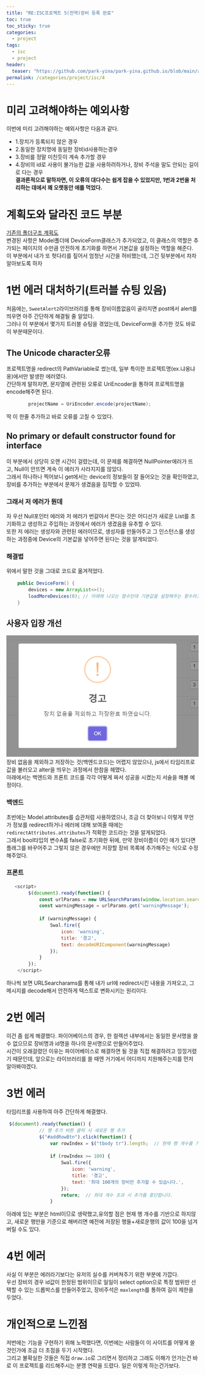 ```yaml
---
title: "RE:ISC프로젝트 5(전역)장비 등록 완료"
toc: true
toc_sticky: true
categories:
  - project
tags:
  - isc
  - project
header:
  teaser: "https://github.com/park-yina/park-yina.github.io/blob/main/assets/images/image.png?raw=true"
permalink: /categories/project/isc/4
---
```

# 미리 고려해야하는 예외사항
이번에 미리 고려해야하는 예외사항은 다음과 같다.<br>
- 1.장치가 등록되지 않은 경우<br>
- 2.동일한 장치명에 동일한 장비id사용하는경우<br>
- 3.장비를 정말 미친듯이 계속 추가할 경우<br>
- 4.장비의 id로 사용이 불가능한 값을 사용하려하거나, 장비 주석을 말도 안되는 길이로 다는 경우<br>
**결과론적으로 말하자면, 이 오류의 대다수는 쉽게 잡을 수 있었지만, 1번과 2번을 처리하는 데에서 꽤 오랫동안 애를 먹었다.**

# 계획도와 달라진 코드 부분
[기존의 폴더구조 계획도](https://park-yina.github.io/categories/project/isc/folder/2)<br>
변경된 사항은 Model폴더에 DeviceForm클래스가 추가되었고, 이 클래스의 역할은 추가되는 페이지의 수만큼 안전하게 초기화를 하면서 기본값을 설정하는 역할을 해준다.<br>
이 부분에서 내가 또 헛다리를 짚어서 엄청난 시간을 허비했는데, 그건 뒷부분에서 차차 알아보도록 하자

# 1번 에러 대처하기(트러블 슈팅 있음)
처음에는, `SweetAlert2`라이브러리를 통해 장비이름없음이 골라지면 post에서 alert를 띄우면 아주 간단하게 해결될 줄 알았다.<br>
그러나 이 부분에서 몇가지 트러블 슈팅을 겪었는데, DeviceForm을 추가한 것도 바로 이 부분때문이다.
## The Unicode character오류
프로젝트명을 redirect의 PathVariable로 썼는데, 일부 특이한 프로젝트명(ex.냐옹냐옹)에서만 발생한 에러였다.<br>
간단하게 말하자면, 문자열에 관련된 오류로 UriEncoder을 통하여 프로젝트명을 encode해주면 된다.<br>
```java
        projectName = UriEncoder.encode(projectName);

```
딱 이 한줄 추가하고 바로 오류를 고칠 수 있었다.
## No primary or default constructor found for interface
이 부분에서 상당히 오랜 시간이 걸렸는데, 이 문제를 해결하면 NullPointer에러가 뜨고, Null이 안뜨면 계속 이 에러가 사라지지를 않았다.<br>
그래서 하나하나 찍어보니 get에서는 device의 정보들이 잘 들어오는 것을 확인하였고, 장비를 추가하는 부분에서 문제가 생겼음을 짐작할 수 있었따.
### 그래서 저 에러가 뭔데
자 우선 Null포인터 에러와 저 에러가 번갈아서 뜬다는 것은 어디선가 새로운 List<Device>를 초기화하고 생성하고 주입하는 과정에서 에러가 생겼음을 유추할 수 있다.<br>
또한 저 에러는 생성자와 관련된 에러이므로, 생성자를 만들어주고 그 인스턴스를 생성하는 과정중에 Device의 기본값을 넣어주면 된다는 것을 알게되었다.
### 해결법
위에서 말한 것을 그대로 코드로 옮겨적었다.<br>
```java
    public DeviceForm() {
        devices = new ArrayList<>();
        loadMoreDevices(0); // 아래에 나오는 함수인데 기본값을 설정해주는 함수라고 생각하면 됩니다.
    }
```
## 사용자 입장 개선
![에러 화면](https://github.com/park-yina/park-yina.github.io/blob/main/assets/images/error1.png?raw=true)
장비 없음을 제외하고 저장하는 것(백엔드코드)는 어렵지 않았으나, js에서 타임리프로 값을 불러오고 alter을 띄우는 과정에서 한참을 헤맸다.<br>
아래에서는 백엔드와 프론트 코드를 각각 어떻게 짜서 성공을 시켰는지 서술을 해볼 예정이다.
### 백엔드
초반에는 Model.attributes를 습관처럼 사용하였으나, 조금 더 찾아보니 이렇게 무언가 정보를 redirect하거나 에러에 대해 보여줄 때에는 `redirectAttributes.attributes`가 적확한 코드라는 것을 알게되었다.<br>
그래서 bool타입의 변수A를 false로 초기화한 뒤에, 만약 장비이름이 0인 애가 있다면 플래그를 바꾸어주고 그렇지 않은 경우에만 저장할 장비 목록에 추가해주는 식으로 수정해주었다.
### 프론트
```javascript
   <script>
        $(document).ready(function() {
            const urlParams = new URLSearchParams(window.location.search);
            const warningMessage = urlParams.get('warningMessage');

            if (warningMessage) {
                Swal.fire({
                    icon: 'warning',
                    title: '경고',
                    text: decodeURIComponent(warningMessage)
                });
            }
        });
    </script>

```
하나씩 보면 URLSearcharams를 통해 내가 url에 redirect시킨 내용을 가져오고, 그 메시지를 decode해서 안전하게 텍스트로 변화시키는 원리이다.
# 2번 에러
이건 좀 쉽게 해결했다. 파이어베이스의 경우, 한 컬렉션 내부에서는 동일한 문서명을 쓸 수 없으므로 장비명과 id명을 하나의 문서명으로 만들어주었다.<br>
시간이 오래걸렸던 이유는 파이어베이스로 해결하면 될 것을 직접 해결하려고 낑낑거렸기 때문인데, 앞으로는 라이브러리를 쓸 때엔 거기에서 어디까지 지원해주는지를 먼저 알아봐야겠다.
# 3번 에러
타임리프를 사용하여 아주 간단하게 해결했다.<br>
```javascript
 $(document).ready(function() {
            // 행 추가 버튼 클릭 시 새로운 행 추가
            $("#addRowBtn").click(function() {
                var rowIndex = $("tbody tr").length;  // 현재 행 개수를 기반으로 인덱스 설정

                if (rowIndex >= 100) {
                    Swal.fire({
                        icon: 'warning',
                        title: '경고',
                        text: '최대 100개의 장비만 추가할 수 있습니다.',
                    });
                    return;  // 최대 개수 초과 시 추가를 중단합니다.
                }
```
아래에 있는 부분은 html이므로 생략했고,유의할 점은 현재 행 개수를 기반으로 하지않고, 새로운 행만을 기준으로 해버리면 예전에 저장된 행들+새로운행의 값이 100을 넘겨버릴 수도 있다.
# 4번 에러
사실 이 부분은 에러라기보다는 유저의 실수를 커버쳐주기 위한 부분에 가깝다.<br>
우선 장비의 경우 id값이 한정된 범위이므로 일일이 select option으로 특정 범위만 선택할 수 있는 드롭박스를 만들어주었고, 장비주석은 `maxlength`를 통하여 길이 제한을 두었다.
# 개인적으로 느낀점
저번에는 기능을 구현하기 위해 노력했다면, 이번에는 사람들이 이 사이트를 어떻게 쓸 것인가에 조금 더 초점을 두기 시작했다.<br>
그리고 불확실한 것들은 직접 `draw.io`로 그리면서 정리하고 그래도 이해가 안가는건 바로 이 프로젝트를 리드해주시는 분껭 연락을 드렸다. 일은 이렇게 하는건가보다.
